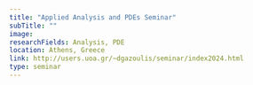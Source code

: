 ```yaml
---
title: "Applied Analysis and PDEs Seminar"
subTitle: ""
image:
researchFields: Analysis, PDE
location: Athens, Greece
link: http://users.uoa.gr/~dgazoulis/seminar/index2024.html
type: seminar
---
```

